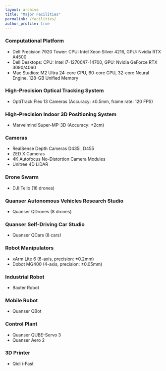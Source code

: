 ```yaml
---
layout: archive
title: "Major Facilities"
permalink: /facilities/
author_profile: true
---
```


### Computational Platform
* Dell Precision 7920 Tower: CPU: Intel Xeon Silver 4216, GPU: Nvidia RTX A4500    
* Dell Desktops: CPU: Intel i7-12700/i7-14700, GPU: Nvidia GeForce RTX 3090/4060
* Mac Studios: M2 Ultra 24-core CPU, 60-core GPU, 32-core Neural Engine, 128-GB Unified Memory

### High-Precision Optical Tracking System
* OptiTrack Flex 13 Cameras (Accuracy: ±0.5mm, frame rate: 120 FPS)

### High-Precision Indoor 3D Positioning System
* Marvelmind Super-MP-3D (Accuracy: ±2cm)

### Cameras
* RealSense Depth Cameras D435i, D455
* ZED X Cameras
* 4K Autofocus No-Distortion Camera Modules
* Unitree 4D LiDAR

### Drone Swarm
* DJI Tello (16 drones)

### Quanser Autonomous Vehicles Research Studio
* Quanser QDrones (8 drones)

### Quanser Self-Driving Car Studio
* Quanser QCars (8 cars)

### Robot Manipulators
* xArm Lite 6 (6-axis, precision: ±0.2mm)    
* Dobot MG400 (4-axis, precision: ±0.05mm)

### Industrial Robot
* Baxter Robot

### Mobile Robot
* Quanser QBot

### Control Plant
* Quanser QUBE-Servo 3
* Quanser Aero 2

### 3D Printer
* Qidi i-Fast

